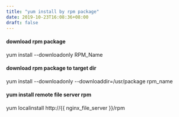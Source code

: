 ```yaml
---
title: "yum install by rpm package"
date: 2019-10-23T16:08:36+08:00
draft: false
---
```


#### download rpm package
yum install --downloadonly RPM_Name

#### download rpm package to target dir
yum install --downloadonly --downloaddir=/usr/package rpm_name

#### yum install remote file server rpm
yum localinstall http://{{ nginx_file_server }}/rpm

